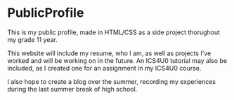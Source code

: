 # PublicProfile
This is my public profile, made in HTML/CSS as a side project thorughout my grade 11 year.

This website will include my resume, who I am, as well as projects I've worked and will be working on in the future.
An ICS4U0 tutorial may also be included, as I created one for an assignment in my ICS4U0 course. 

I also hope to create a blog over the summer, recording my experiences during the last summer break of high school.
